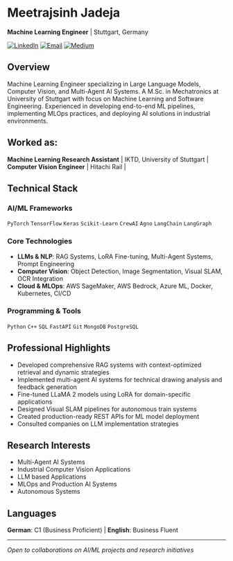 # Meetrajsinh Jadeja

**Machine Learning Engineer** | Stuttgart, Germany

[![LinkedIn](https://img.shields.io/badge/LinkedIn-0077B5?style=flat&logo=linkedin&logoColor=white)](https://www.linkedin.com/in/meetrajsinh-jadeja-04601a186/)
[![Email](https://img.shields.io/badge/Email-D14836?style=flat&logo=gmail&logoColor=white)](mailto:meetrajsinh19.de@gmail.com)
[![Medium](https://img.shields.io/badge/Medium-12100E?style=flat&logo=medium&logoColor=white)](https://medium.com/@meetrajj19)

## Overview

Machine Learning Engineer specializing in Large Language Models, Computer Vision, and Multi-Agent AI Systems. A  M.Sc. in Mechatronics at University of Stuttgart with focus on Machine Learning and Software Engineering. Experienced in developing end-to-end ML pipelines, implementing MLOps practices, and deploying AI solutions in industrial environments.

## Worked as:

**Machine Learning Research Assistant** | IKTD, University of Stuttgart | 
**Computer Vision Engineer** | Hitachi Rail | 

## Technical Stack

### AI/ML Frameworks
`PyTorch` `TensorFlow` `Keras` `Scikit-Learn` `CrewAI` `Agno` `LangChain` `LangGraph`

### Core Technologies
- **LLMs & NLP**: RAG Systems, LoRA Fine-tuning, Multi-Agent Systems, Prompt Engineering
- **Computer Vision**: Object Detection, Image Segmentation, Visual SLAM, OCR Integration
- **Cloud & MLOps**: AWS SageMaker, AWS Bedrock, Azure ML, Docker, Kubernetes, CI/CD

### Programming & Tools
`Python` `C++` `SQL` `FastAPI` `Git` `MongoDB` `PostgreSQL`

## Professional Highlights

- Developed comprehensive RAG systems with context-optimized retrieval and dynamic strategies
- Implemented multi-agent AI systems for technical drawing analysis and feedback generation
- Fine-tuned LLaMA 2 models using LoRA for domain-specific applications
- Designed Visual SLAM pipelines for autonomous train systems
- Created production-ready REST APIs for ML model deployment
- Consulted companies on LLM implementation strategies

## Research Interests

- Multi-Agent AI Systems
- Industrial Computer Vision Applications
- LLM based Applications
- MLOps and Production AI Systems
- Autonomous  Systems

## Languages

**German**: C1 (Business Proficient) | **English**: Business Fluent

---

*Open to collaborations on AI/ML projects and research initiatives*


